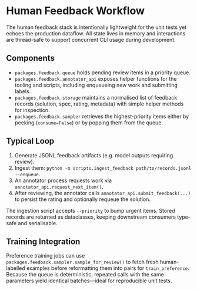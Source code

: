 # Human Feedback Workflow

The human feedback stack is intentionally lightweight for the unit tests yet
echoes the production dataflow.  All state lives in memory and interactions are
thread-safe to support concurrent CLI usage during development.

## Components
- `packages.feedback.queue` holds pending review items in a priority queue.
- `packages.feedback.annotator_api` exposes helper functions for the tooling and
  scripts, including enqueueing new work and submitting labels.
- `packages.feedback.storage` maintains a normalised list of feedback records
  (solution, spec, rating, metadata) with simple helper methods for inspection.
- `packages.feedback.sampler` retrieves the highest-priority items either by
  peeking (`consume=False`) or by popping them from the queue.

## Typical Loop
1. Generate JSONL feedback artifacts (e.g. model outputs requiring review).
2. Ingest them: `python -m scripts.ingest_feedback path/to/records.jsonl --enqueue`.
3. An annotator process requests work via `annotator_api.request_next_item()`.
4. After reviewing, the annotator calls `annotator_api.submit_feedback(...)` to
   persist the rating and optionally requeue the solution.

The ingestion script accepts `--priority` to bump urgent items.  Stored records
are returned as dataclasses, keeping downstream consumers type-safe and
serialisable.

## Training Integration
Preference training jobs can use `packages.feedback.sampler.sample_for_review()`
to fetch fresh human-labelled examples before reformatting them into pairs for
`train_preference`.  Because the queue is deterministic, repeated calls with the
same parameters yield identical batches—ideal for reproducible unit tests.
